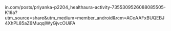 

in.com/posts/priyanka-p2204_healthaura-activity-7355309526088085505-K16a?utm_source=share&utm_medium=member_android&rcm=ACoAAFxBUQEBJ4XhPL85aZ6MuqqIWyGjvcOUiFA
